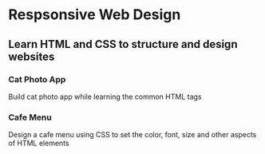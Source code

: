 # Respsonsive Web Design

## Learn HTML and CSS to structure and design websites

### Cat Photo App
  Build cat photo app while learning the common HTML tags 

### Cafe Menu
  Design a cafe menu using CSS to set the color, font, size and other
  aspects of HTML elements
